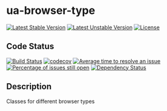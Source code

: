 # ua-browser-type

[![Latest Stable Version](https://poser.pugx.org/mimmi20/ua-browser-type/v/stable?format=flat-square)](https://packagist.org/packages/mimmi20/ua-browser-type)
[![Latest Unstable Version](https://poser.pugx.org/mimmi20/ua-browser-type/v/unstable?format=flat-square)](https://packagist.org/packages/mimmi20/ua-browser-type)
[![License](https://poser.pugx.org/mimmi20/ua-browser-type/license?format=flat-square)](https://packagist.org/packages/mimmi20/ua-browser-type)

## Code Status

[![Build Status](https://travis-ci.org/mimmi20/ua-browser-type.svg?branch=master)](https://travis-ci.org/mimmi20/ua-browser-type)
[![codecov](https://codecov.io/gh/mimmi20/ua-browser-type/branch/master/graph/badge.svg)](https://codecov.io/gh/mimmi20/ua-browser-type)
[![Average time to resolve an issue](http://isitmaintained.com/badge/resolution/mimmi20/ua-browser-type.svg)](http://isitmaintained.com/project/mimmi20/ua-browser-type "Average time to resolve an issue")
[![Percentage of issues still open](http://isitmaintained.com/badge/open/mimmi20/ua-browser-type.svg)](http://isitmaintained.com/project/mimmi20/ua-browser-type "Percentage of issues still open")
[![Dependency Status](https://gemnasium.com/badges/github.com/mimmi20/ua-browser-type.svg)](https://gemnasium.com/github.com/mimmi20/ua-browser-type)

## Description

Classes for different browser types
